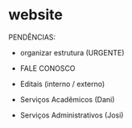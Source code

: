 # website

PENDÊNCIAS:

- organizar estrutura (URGENTE)
- FALE CONOSCO
- Editais (interno / externo)

- Serviços Acadêmicos (Dani)
- Serviços Administrativos (Josi)